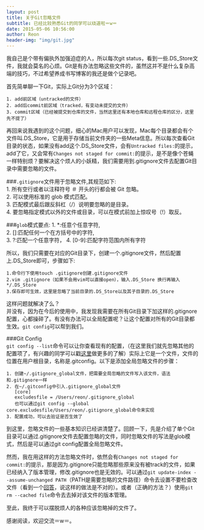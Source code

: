 ```yaml
---
layout: post   
title: 关于Git忽略文件 
subtitle: 已经比较熟悉Git的同学可以绕道啦＝w＝  
date: 2015-05-06 10:56:00    
author: Reon    
header-img: "img/git.jpg"  
---
```

我自己是个带有偏执外加强迫症的人，所以每次git status，看到一些.DS_Store文件，我就会莫名的心烦。Git是有办法忽略这些文件的，虽然这并不是什么复杂高端的技巧，不过希望养成书写博客的我还是做个记录吧。  
<!--more-->    
首先简单聊一下Git，实际上Git分为3个区域： 
 
	1. add前区域（untracked的文件）  
	2. add后commit前区域（tracked，有变动未提交的文件）  
	3. commit区域（已经被提交到仓库的文件，当然这里还有本地仓库和远程仓库的区分，这里先不提了）  

再回来说我遇到的这个问题，细心的Mac用户可以发现，Mac每个目录都会有个文件叫.DS_Store，它是用于存储当前文件夹的一些Meta信息。所以每次查看Git目录的状态，如果没有add这个.DS_Store文件，会有`Untracked files:`的提示，add了它，又会常有`Changes not staged for commit:`的提示，是不是像个苍蝇一样特别烦？要解决这个烦人的小妖精，我们需要用到.gitignore文件去配置Git目录中需要忽略的文件。  

###```.gitignore```文件用于忽略文件,其规范如下:   
	1. 所有空行或者以注释符号 ＃ 开头的行都会被 Git 忽略。      
	2. 可以使用标准的 glob 模式匹配。   
	3. 匹配模式最后跟反斜杠（/）说明要忽略的是目录。   
	4. 要忽略指定模式以外的文件或目录，可以在模式前加上惊叹号（!）取反。
	
###```glob```模式要点:
    1. *:任意个任意字符,   
    2. []:匹配任何一个在方括号中的字符,   
    3. ?:匹配一个任意字符，
    4. [0-9]:匹配字符范围内所有字符  
   
所以，我们只需要在对应的Git目录下，创建一个.gitignore文件，然后配置上.DS_Store即可，步骤如下:  

	1.命令行下使用touch .gitignore创建.gitignore文件  
	2.vim .gitignore（如果不会用vim可以直接open），输入.DS_Store 换行再输入*/.DS_Store  
	3.保存即可生效，这里是忽略了当前目录的.DS_Store以及其子目录的.DS_Store  
	
这样问题就解决了么？  
并没有，因为在今后的使用中，我发现我需要在所有Git目录下加这样的.gitignore配置，心都操碎了。有没有办法可以全局配置呢？让这个配置对所有的Git目录都生效。`git config`可以帮到我们。  

###Git Config  
`git config --list`命令可以让你查看现有的配置，（在这里我们就先忽略其他的配置项了，有兴趣的同学可以戳[这里](http://http://git-scm.com/book/zh/v1/%E8%B5%B7%E6%AD%A5-%E5%88%9D%E6%AC%A1%E8%BF%90%E8%A1%8C-Git-%E5%89%8D%E7%9A%84%E9%85%8D%E7%BD%AE)做更多的了解）实际上它是一个文件，文件的位置在用户根目录，名称是.gitconfig。以下是添加全局忽略文件的步骤：
  
	1. 创建~/.gitignore_global文件，把需要全局忽略的文件写入该文件，语法和.gitignore一样
	2. 在~/.gitconfig中引入.gitignore_global文件  
	   [core]  
	   excludesfile = /Users/reon/.gitignore_global  
	   也可以通过git config --global core.excludesfile/Users/reon/.gitignore_global命令来实现  
	3. 配置成功，可以去验证是否生效了  
	
到这里，忽略文件的一些基本知识已经讲清楚了。回顾一下，先是介绍了单个Git目录可以通过.gitignore文件去配置忽略的文件，同时忽略文件的写法是glob模式，然后是可以通过git config配置全局忽略文件。   

然而，我在用这样的方法忽略文件时，依然会有`Changes not staged for commit:`的提示，那是因为.gitignore只能忽略那些原来没有被track的文件，如果已经纳入了版本管理，修改.gitignore也是无效的。可以通过`git update-index --assume-unchanged PATH`（PATH是需要忽略的文件路径）命令去设置不要检查改文件（看到一个[回答](http://http://segmentfault.com/q/1010000000430426)，说这样的做法是不对的）。或者（正确的方法？）使用`git rm --cached file`命令去去掉对该文件的版本管理。  

至此，我终于可以摆脱烦人的各种应该忽略掉的文件了。  

感谢阅读，欢迎交流＝w＝。
 
